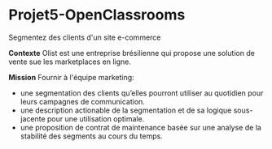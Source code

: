 # Projet5-OpenClassrooms
Segmentez des clients d'un site e-commerce

**Contexte**
Olist est une entreprise brésilienne qui propose une solution de vente sue les marketplaces en ligne.

**Mission**
Fournir à l'équipe marketing:
* une segmentation des clients qu’elles pourront utiliser au quotidien pour leurs campagnes de communication.
* une description actionable de la segmentation et de sa logique sous-jacente pour une utilisation optimale.
* une proposition de contrat de maintenance basée sur une analyse de la stabilité des segments au cours du temps.

